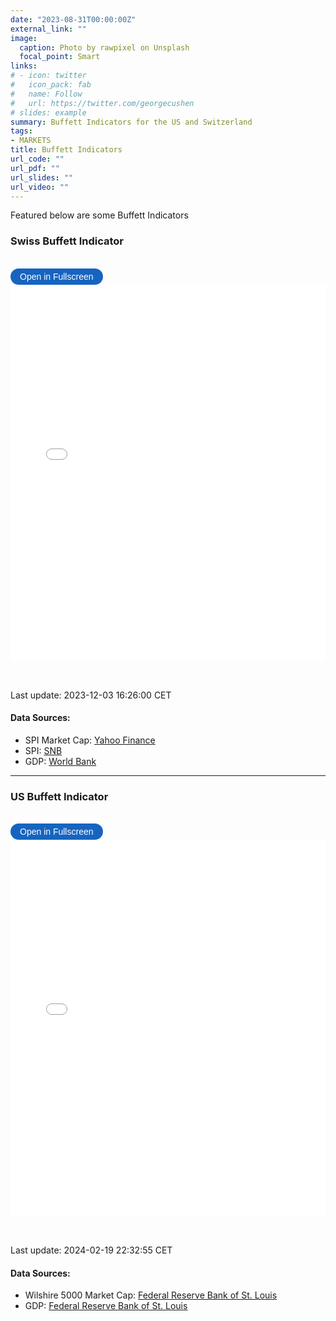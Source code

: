 ```yaml
---
date: "2023-08-31T00:00:00Z"
external_link: ""
image: 
  caption: Photo by rawpixel on Unsplash
  focal_point: Smart
links:
# - icon: twitter
#   icon_pack: fab
#   name: Follow
#   url: https://twitter.com/georgecushen
# slides: example
summary: Buffett Indicators for the US and Switzerland
tags:
- MARKETS
title: Buffett Indicators
url_code: ""
url_pdf: ""
url_slides: ""
url_video: ""
---
```


<!-- {{< load-plotly >}} -->
<!-- Load Plotly JavaScript library -->
<script src="https://cdn.plot.ly/plotly-latest.min.js"></script>
<!-- Add the toggle fullscreen function -->
<script>
    function toggleFullscreen(iframeId) {
        let iframe = document.getElementById(iframeId);
        if (iframe.requestFullscreen) {
            iframe.requestFullscreen();
        } else if (iframe.mozRequestFullScreen) { /* Firefox */
            iframe.mozRequestFullScreen();
        } else if (iframe.webkitRequestFullscreen) { /* Chrome, Safari & Opera */
            iframe.webkitRequestFullscreen();
        } else if (iframe.msRequestFullscreen) { /* IE/Edge */
            iframe.msRequestFullscreen();
        }
    }
</script>

Featured below are some Buffett Indicators

### Swiss Buffett Indicator

<br>

<button onclick="toggleFullscreen(&#39;iframe1&#39;)" style="font-size: 14px; padding: 5px 15px; border: none; border-radius: 20px; background-color: #1664c0; color: white; cursor: pointer; transition: background-color 0.3s;" onmouseover="this.style.backgroundColor=&#39;#0056b3&#39;" onmouseout="this.style.backgroundColor=&#39;#007BFF&#39;">
Open in Fullscreen
</button>
<iframe id="iframe1" src="BuffettIndicators1.html" width="100%" height="600px" frameborder="0">
</iframe>

<br> <br> Last update: 2023-12-03 16:26:00 CET

#### Data Sources:

- SPI Market Cap: [Yahoo Finance](https://finance.yahoo.com)
- SPI: [SNB](https://data.snb.ch/api/cube/capchstocki/data/csv/de)
- GDP: [World
  Bank](https://data.worldbank.org/indicator/NY.GDP.MKTP.CD.)

------------------------------------------------------------------------

### US Buffett Indicator

<br>

<button onclick="toggleFullscreen(&#39;iframe2&#39;)" style="font-size: 14px; padding: 5px 15px; border: none; border-radius: 20px; background-color: #1664c0; color: white; cursor: pointer; transition: background-color 0.3s;" onmouseover="this.style.backgroundColor=&#39;#0056b3&#39;" onmouseout="this.style.backgroundColor=&#39;#007BFF&#39;">
Open in Fullscreen
</button>
<iframe id="iframe2" src="BuffettIndicators2.html" width="100%" height="600px" frameborder="0">
</iframe>

<br> <br> Last update: 2024-02-19 22:32:55 CET

#### Data Sources:

- Wilshire 5000 Market Cap: [Federal Reserve Bank of
  St. Louis](https://fred.stlouisfed.org/series/WILL5000PR)
- GDP: [Federal Reserve Bank of
  St. Louis](https://fred.stlouisfed.org/series/GDP)
